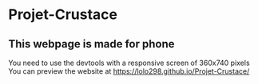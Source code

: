 # Projet-Crustace
## This webpage is made for phone
You need to use the devtools with a responsive screen of 360x740 pixels
You can preview the website at https://lolo298.github.io/Projet-Crustace/
